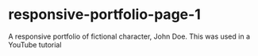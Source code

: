 # responsive-portfolio-page-1

A responsive portfolio of fictional character, John Doe. This was used in a YouTube tutorial
